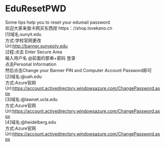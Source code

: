 # EduResetPWD
Some tips help you to reset your edumail password
<br>欢迎大家来我卡网买东西捏 https：//shop.lovekano.cn
<br>[1]域名:sunyit.edu
<br>方式:学校官网更改
<br>Url:http://banner.sunypoly.edu
<br>过程:点击 Enter Secure Area
<br>输入用户名 @前面的那串+密码 登录
<br>点击Personal Information
<br>然后点击Change your Banner PIN and Computer Account Password即可
<br>[2]域名:@uah.edu
<br>方式:Azure官网
<br>Url:https://account.activedirectory.windowsazure.com/ChangePassword.aspx
<br>[3]域名:@lawnet.ucla.edu
<br>方式:Azure官网
<br>Url:https://account.activedirectory.windowsazure.com/ChangePassword.aspx
<br>[4]域名:@heidelberg.edu
<br>方式:Azure官网
<br>Url:https://account.activedirectory.windowsazure.com/ChangePassword.aspx
